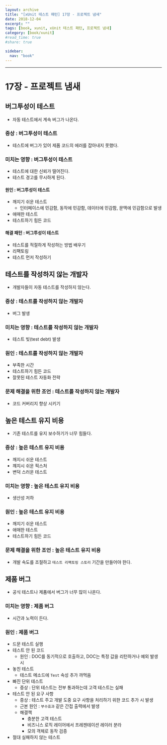 ```yaml
---
layout: archive
title: "[xUnit 테스트 패턴] 17장 - 프로젝트 냄새"
date: 2018-12-04
excerpt: ""
tags: [book, xunit, xUnit 테스트 패턴, 프로젝트 냄새]
category: [book/xunit]
#read_time: true
#share: true

sidebar:
  nav: "book"
---
```


* * *

# 17장 - 프로젝트 냄새

## 버그투성이 테스트

* 자동 테스트에서 계속 버그가 나온다.

### 증상 : 버그투성이 테스트

* 테스트에 버그가 있어 제품 코드의 에러를 잡아내지 못했다.

### 미치는 영향 : 버그투성이 테스트
  
* 테스트에 대한 신뢰가 떨어진다.
* 테스트 경고를 무시하게 된다.

#### 원인 : 버그투성이 테스트

* 깨지기 쉬운 테스트
  * 인터페이스에 민감함, 동작에 민감함, 데이터에 민감함, 문맥에 민감함으로 발생
* 애매한 테스트
* 테스트하기 힘든 코드

#### 해결 패턴 : 버그투성이 테스트

* 테스트를 적절하게 작성하는 방법 배우기
* 리팩토링
* 테스트 먼저 작성하기

## 테스트를 작성하지 않는 개발자

* 개발자들이 자동 테스트를 작성하지 않는다.

### 증상 : 테스트를 작성하지 않는 개발자

* 버그 발생

### 미치는 영향 : 테스트를 작성하지 않는 개발자

* 테스트 빚(test debt) 발생

### 원인 : 테스트를 작성하지 않는 개발자

* 부족한 시간
* 테스트하기 힘든 코드
* 잘못된 테스트 자동화 전략

### 문제 해결을 위한 조언 : 테스트를 작성하지 않는 개발자

* 코드 커버리지 향상 시키기

## 높은 테스트 유지 비용

* 기존 테스트를 유지 보수하기가 너무 힘들다.

### 증상 : 높은 테스트 유지 비용

* 깨지시 쉬운 테스트
* 꺠지시 쉬운 픽스처
* 변덕 스러운 테스트

### 미치는 영향 : 높은 테스트 유지 비용

* 생산성 저하

### 원인 : 높은 테스트 유지 비용

* 깨지기 쉬운 테스트
* 애매한 테스트
* 테스트하기 힘든 코드

### 문제 해결을 위한 조언 : 높은 테스트 유지 비용

* 개발 속도를 조절하고 `테스트 리팩토링 스토리` 기간을 만들어야 한다.

## 제품 버그

* 공식 테스트나 제품에서 버그가 너무 많이 나온다.

### 미치는 영향 : 제품 버그

* 시간과 노력이 든다.

### 원인 : 제품 버그

* 드문 테스트 실행
* 테스트 안 된 코드
  * 원인 : DOC를 동기적으로 호출하고, DOC는 특정 값을 리턴하거나 예외 발생 시
* 놓친 테스트
  * 테스트 메소드에 `Test` 속성 추가 까먹음
* 빠진 단위 테스트
  * 증상 : 단위 테스트는 전부 통과하는데 고객 테스트는 실패
* 테스트 안 된 요구 사항
  * 증상 : 테스트 주고 개발 도중 요구 사항을 처리하기 위한 코드 추가 시 발생
  * 근본 원인 : `부수효과` 같은 간접 출력에서 발생
  * 해결책
    * 충분한 고객 테스트
    * 비즈니스 로직 레이어에서 프레젠테이션 레이러 분라
    * 모의 객체로 동작 검증
* 절대 실패하지 않는 테스트